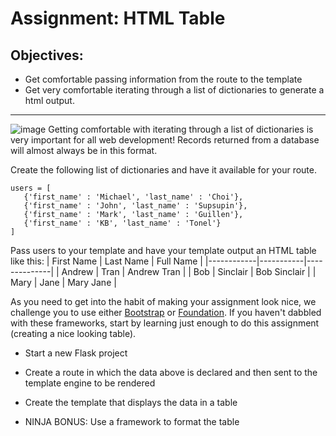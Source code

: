 
Assignment: HTML Table
======================

Objectives:
-----------

*   Get comfortable passing information from the route to the template
*   Get very comfortable iterating through a list of dictionaries to generate a html output.

* * *

![image](https://github.com/AndrewT-Tran/HTML-Table/assets/112746783/499ef883-a9ea-428f-9ad7-18ab0f82199d)
Getting comfortable with iterating through a list of dictionaries is very important for all web development! Records returned from a database will almost always be in this format.

Create the following list of dictionaries and have it available for your route.
```
users = [
   {'first_name' : 'Michael', 'last_name' : 'Choi'},
   {'first_name' : 'John', 'last_name' : 'Supsupin'},
   {'first_name' : 'Mark', 'last_name' : 'Guillen'},
   {'first_name' : 'KB', 'last_name' : 'Tonel'}
]
```

Pass users to your template and have your template output an HTML table like this:
| First Name | Last Name | Full Name    |
|------------|-----------|--------------|
| Andrew     | Tran      | Andrew Tran  |
| Bob        | Sinclair  | Bob Sinclair |
| Mary       | Jane      | Mary Jane    |

As you need to get into the habit of making your assignment look nice, we challenge you to use either [Bootstrap](https://getbootstrap.com/) or [Foundation](https://foundation.zurb.com/). If you haven't dabbled with these frameworks, start by learning just enough to do this assignment (creating a nice looking table).

*   Start a new Flask project
    
*   Create a route in which the data above is declared and then sent to the template engine to be rendered
    
*   Create the template that displays the data in a table
    
*   NINJA BONUS: Use a framework to format the table
